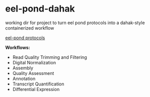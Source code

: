 # eel-pond-dahak
working dir for project to turn eel pond protocols into a dahak-style containerized workflow

[eel-pond protocols](http://eel-pond.readthedocs.io/en/latest/)

**Workflows:**
  - Read Quality Trimming and Filtering
  - Digital Normalization
  - Assembly
  - Quality Assessment
  - Annotation
  - Transcript Quantification 
  - Differential Expression
